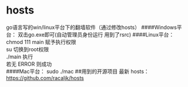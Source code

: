 # hosts
go语言写的win/linux平台下的翻墙软件（通过修改hosts） 
####Windows平台：
双击go.exe即可(自动管理员身份运行 用到了rsrc)
####Linux平台：
chmod 111 main  赋予执行权限<br>
su 切换到root权限<br>
./main 执行<br>
若无 ERROR 则成功<br>
####Mac平台：
sudo ./mac
##用到的开源项目
最新 hosts： https://github.com/racaljk/hosts

